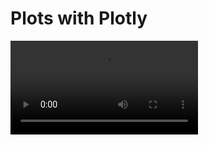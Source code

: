 # Plots with Plotly


<video controls>
    <source src="https://user-images.githubusercontent.com/1765949/185933193-8d75e882-0192-4aa1-8b85-ce2ba56670ce.mp4" type="video/mp4">
</video>

